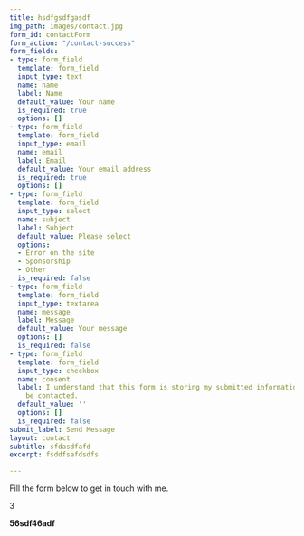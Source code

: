 ```yaml
---
title: hsdfgsdfgasdf
img_path: images/contact.jpg
form_id: contactForm
form_action: "/contact-success"
form_fields:
- type: form_field
  template: form_field
  input_type: text
  name: name
  label: Name
  default_value: Your name
  is_required: true
  options: []
- type: form_field
  template: form_field
  input_type: email
  name: email
  label: Email
  default_value: Your email address
  is_required: true
  options: []
- type: form_field
  template: form_field
  input_type: select
  name: subject
  label: Subject
  default_value: Please select
  options:
  - Error on the site
  - Sponsorship
  - Other
  is_required: false
- type: form_field
  template: form_field
  input_type: textarea
  name: message
  label: Message
  default_value: Your message
  options: []
  is_required: false
- type: form_field
  template: form_field
  input_type: checkbox
  name: consent
  label: I understand that this form is storing my submitted information so I can
    be contacted.
  default_value: ''
  options: []
  is_required: false
submit_label: Send Message
layout: contact
subtitle: sfdasdfafd
excerpt: fsddfsafdsdfs

---
```

Fill the form below to get in touch with me.

3

**56sdf46adf**